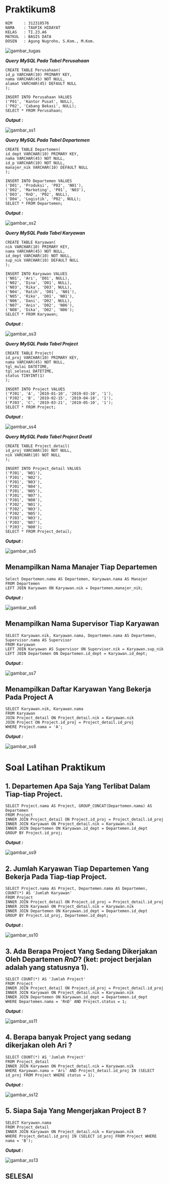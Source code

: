 # Praktikum8
```
NIM     : 312310576
NAMA    : TAUFIK HIDAYAT
KELAS   : TI.23.A6
MATKUL  : BASIS DATA
DOSEN   : Agung Nugroho, S.Kom., M.Kom.
```
![gambar_tugas](screenshot/Soal%20Tabel.png)

***Query MySQL Pada Tabel Perusahaan***

```
CREATE TABLE Perusahaan(
id_p VARCHAR(10) PRIMARY KEY,
nama VARCHAR(45) NOT NULL,
alamat VARCHAR(45) DEFAULT NULL
);

INSERT INTO Perusahaan VALUES
('P01', 'Kantor Pusat', NULL),
('P02', 'Cabang Bekasi', NULL);
SELECT * FROM Perusahaan;
```

***Output :***

![gambar_ss1](screenshot/ss1.png)

***Query MySQL Pada Tabel Departemen***

```
CREATE TABLE Departemen(
id_dept VARCHAR(10) PRIMARY KEY,
nama VARCHAR(45) NOT NULL,
id_p VARCHAR(10) NOT NULL,
manajer_nik VARCHAR(10) DEFAULT NULL
);

INSERT INTO Departemen VALUES
('D01', 'Produksi', 'P02', 'N01'),
('D02', 'Marketing', 'P01', 'N03'),
('D03', 'RnD', 'P02', NULL),
('D04', 'Logistik', 'P02', NULL);
SELECT * FROM Departemen;
```

***Output :***

![gambar_ss2](screenshot/ss2.png)

***Query MySQL Pada Tabel Karyawan***

```
CREATE TABLE Karyawan(
nik VARCHAR(10) PRIMARY KEY,
nama VARCHAR(45) NOT NULL,
id_dept VARCHAR(10) NOT NULL,
sup_nik VARCHAR(10) DEFAULT NULL
);

INSERT INTO Karyawan VALUES
('N01', 'Ari', 'D01', NULL),
('N02', 'Dina', 'D01', NULL),
('N03', 'Rika', 'D03', NULL),
('N04', 'Ratih', 'D01', 'N01'),
('N05', 'Riko', 'D01', 'N01'),
('N06', 'Dani', 'D02', NULL),
('N07', 'Anis', 'D02', 'N06'),
('N08', 'Dika', 'D02', 'N06');
SELECT * FROM Karyawan;
```

***Output :***

![gambar_ss3](screenshot/ss3.png)

***Query MySQL Pada Tabel Project***

```
CREATE TABLE Project(
id_proj VARCHAR(10) PRIMARY KEY,
nama VARCHAR(45) NOT NULL,
tgl_mulai DATETIME,
tgl_selesai DATETIME,
status TINYINT(1)
);

INSERT INTO Project VALUES
('PJ01', 'A', '2019-01-10', '2019-03-10', '1'),
('PJ02', 'B', '2019-02-15', '2019-04-10', '1'),
('PJ03', 'C', '2019-03-21', '2019-05-10', '1');
SELECT * FROM Project;
```

***Output :***

![gambar_ss4](screenshot/ss4.png)

***Query MySQL Pada Tabel Project Deatil***

```
CREATE TABLE Project_detail(
id_proj VARCHAR(10) NOT NULL,
nik VARCHAR(10) NOT NULL
);

INSERT INTO Project_detail VALUES
('PJ01', 'N01'),
('PJ01', 'N02'),
('PJ01', 'N03'),
('PJ01', 'N04'),
('PJ01', 'N05'),
('PJ01', 'N07'),
('PJ01', 'N08'),
('PJ02', 'N01'),
('PJ02', 'N03'),
('PJ02', 'N05'),
('PJ03', 'N03'),
('PJ03', 'N07'),
('PJ03', 'N08');
SELECT * FROM Project_detail;
```

***Output :***

![gambar_ss5](screenshot/ss5.png)

## Menampilkan Nama Manajer Tiap Departemen

```
Select Departemen.nama AS Departemen, Karyawan.nama AS Manajer
FROM Departemen
LEFT JOIN Karyawan ON Karyawan.nik = Departemen.manajer_nik;
```

***Output :***

![gambar_ss6](screenshot/ss6.png)

## Menampilkan Nama Supervisor Tiap Karyawan

```
SELECT Karyawan.nik, Karyawan.nama, Departemen.nama AS Departemen, Supervisor.nama AS Supervisor
FROM Karyawan
LEFT JOIN Karyawan AS Supervisor ON Supervisor.nik = Karyawan.sup_nik
LEFT JOIN Departemen ON Departemen.id_dept = Karyawan.id_dept;
```
***Output :***

![gambar_ss7](screenshot/ss7.png)

## Menampilkan Daftar Karyawan Yang Bekerja Pada Project A
```
SELECT Karyawan.nik, Karyawan.nama
FROM Karyawan
JOIN Project_detail ON Project_detail.nik = Karyawan.nik
JOIN Project ON Project.id_proj = Project_detail.id_proj
WHERE Project.nama = 'A';
```
***Output :***

![gambar_ss8](screenshot/ss8.png)

# Soal Latihan Praktikum

## 1. Departemen Apa Saja Yang Terlibat Dalam Tiap-tiap Project.

```
SELECT Project.nama AS Project, GROUP_CONCAT(Departemen.nama) AS Departemen
FROM Project
INNER JOIN Project_detail ON Project.id_proj = Project_detail.id_proj
INNER JOIN Karyawan ON Project_detail.nik = Karyawan.nik
INNER JOIN Departemen ON Karyawan.id_dept = Departemen.id_dept
GROUP BY Project.id_proj;
```
***Output :***

![gambar_ss9](screenshot/ss9.png)

## 2. Jumlah Karyawan Tiap Departemen Yang Bekerja Pada Tiap-tiap Project.

```
SELECT Project.nama AS Project, Departemen.nama AS Departemen, COUNT(*) AS 'Jumlah Karyawan'
FROM Project
INNER JOIN Project_detail ON Project.id_proj = Project_detail.id_proj
INNER JOIN Karyawan ON Project_detail.nik = Karyawan.nik
INNER JOIN Departemen ON Karyawan.id_dept = Departemen.id_dept
GROUP BY Project.id_proj, Departemen.id_dept;
```
***Output :***

![gambar_ss10](screenshot/ss10.png)

## 3. Ada Berapa Project Yang Sedang Dikerjakan Oleh Departemen ***RnD***? (ket: project berjalan adalah yang statusnya 1).

```
SELECT COUNT(*) AS 'Jumlah Project'
FROM Project
INNER JOIN Project_detail ON Project.id_proj = Project_detail.id_proj
INNER JOIN Karyawan ON Project_detail.nik = Karyawan.nik
INNER JOIN Departemen ON Karyawan.id_dept = Departemen.id_dept
WHERE Departemen.nama = 'RnD' AND Project.status = 1;
```
***Output :***

![gambar_ss11](screenshot/ss11.png)

## 4. Berapa banyak Project yang sedang dikerjakan oleh Ari ?

```
SELECT COUNT(*) AS 'Jumlah Project'
FROM Project_detail
INNER JOIN Karyawan ON Project_detail.nik = Karyawan.nik
WHERE Karyawan.nama = 'Ari' AND Project_detail.id_proj IN (SELECT id_proj FROM Project WHERE status = 1);
```
***Output :***

![gambar_ss12](screenshot/ss12.png)

## 5. Siapa Saja Yang Mengerjakan Project B ?

```
SELECT Karyawan.nama
FROM Project_detail
INNER JOIN Karyawan ON Project_detail.nik = Karyawan.nik
WHERE Project_detail.id_proj IN (SELECT id_proj FROM Project WHERE nama = 'B');
```
***Output :***

![gambar_ss13](screenshot/ss13.png)

## SELESAI
